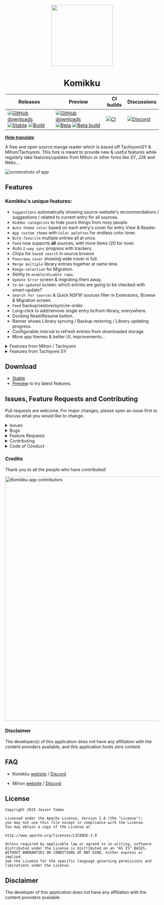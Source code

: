 <p align="center">
 <img width=200px height=200px src="./.github/readme-images/app-icon.png"/>
</p>

<h1 align="center"> Komikku </h1>

| Releases | Preview | CI builds | Discussions |
|----------|---------|-----------|-------------|
| [![GitHub downloads](https://img.shields.io/github/downloads/komikku-app/komikku/total?label=Downloads&labelColor=27303D&color=0D1117&logo=github&logoColor=FFFFFF&style=flat)](https://github.com/komikku-app/komikku/releases) [![Stable](https://img.shields.io/github/release/komikku-app/komikku.svg?maxAge=3600&label=Stable&labelColor=06599d&color=043b69)](https://github.com/komikku-app/komikku/releases/latest) [![Build](https://img.shields.io/github/actions/workflow/status/komikku-app/komikku/build_release.yml?labelColor=27303D)](https://github.com/komikku-app/komikku/actions/workflows/build_release.yml) | [![GitHub downloads](https://img.shields.io/github/downloads/komikku-app/komikku-preview/total?label=Downloads&labelColor=27303D&color=0D1117&logo=github&logoColor=FFFFFF&style=flat)](https://github.com/komikku-app/komikku-preview/releases) [![Beta](https://img.shields.io/github/v/release/komikku-app/komikku-preview.svg?maxAge=3600&label=Beta&labelColor=2c2c47&color=1c1c39)](https://github.com/komikku-app/komikku-preview/releases/latest) [![Beta build](https://img.shields.io/github/actions/workflow/status/komikku-app/komikku-preview/build_app.yml?labelColor=27303D)](https://github.com/komikku-app/komikku-preview/actions/workflows/build_app.yml) | [![CI](https://img.shields.io/github/actions/workflow/status/komikku-app/komikku/build_check.yml?labelColor=27303D)](https://github.com/komikku-app/komikku/actions/workflows/build_check.yml) | [![Discord](https://img.shields.io/discord/1242381704459452488?label=discord&labelColor=7289da&color=2c2f33&style=flat)](https://discord.gg/85jB7V5AJR) |

**[Help translate](https://crowdin.com/project/komikku/invite?h=f922abd4193e77309b084a08c74b89872112170)**

A free and open source manga reader which is based off TachiyomiSY & Mihon/Tachiyomi. This fork is meant to provide new & useful features while regularly take features/updates from Mihon or other forks like SY, J2K and Neko...

![screenshots of app](./.github/readme-images/screens.png)

## Features

### Komikku's unique features:
- `Suggestions` automatically showing source-website's recommendations / suggestions / related to current entry for all sources.
- `Hidden categories` to hide yours things from *nosy* people.
- `Auto theme color` based on each entry's cover for entry View & Reader.
- `App custom theme` with `Color palettes` for endless color lover.
- `Bulk-favorite` multiple entries all at once.
- `Feed` now supports **all** sources, with more items (20 for now).
- Auto `2-way sync` progress with trackers.
- Chips for `Saved search` in source browse
- `Panorama cover` showing wide cover in full.
- `Merge multiple` library entries together at same time.
- `Range-selection` for Migration.
- Ability to `enable/disable repo`.
- `Update Error` screen & migrating them away.
- `to-be-updated` screen: which entries are going to be checked with smart-update?
- `Search for sources` & Quick NSFW sources filter in Extensions, Browse & Migration screen.
- `Feed` backup/restore/sync/re-order.
- Long-click to add/remove single entry to/from library, everywhere.
- Docking Read/Resume button.
- Banner shows Library syncing / Backup restoring / Library updating progress.
- Configurable interval to refresh entries from downloaded storage.
- More app themes & better UI, improvements...


<details>
  <summary>Features from Mihon / Tachiyomi</summary>

#### All up-to-date features from Mihon / Tachiyomi (original), include:

* Online reading from a variety of sources
* Local reading of downloaded content
* A configurable reader with multiple viewers, reading directions and other settings.
* Tracker support: [MyAnimeList](https://myanimelist.net/), [AniList](https://anilist.co/), [Kitsu](https://kitsu.app/), [MangaUpdates](https://mangaupdates.com), [Shikimori](https://shikimori.one), [Bangumi](https://bgm.tv/)
* Categories to organize your library
* Light and dark themes
* Schedule updating your library for new chapters
* Create backups locally to read offline or to your desired cloud service
* Continue reading button in library

</details>

<details>
  <summary>Features from Tachiyomi SY</summary>

#### All features from TachiyomiSY:
* Feed tab, where you can easily view the latest entries or saved search from multiple sources at same time.
* Automatic webtoon detection, allowing the reader to switch to webtoon mode automatically when viewing one
* Manga recommendations, uses MAL and Anilist, as well as Neko Similar Manga for Mangadex manga (Thanks to Az, She11Shocked, Carlos, and Goldbattle)
* Lewd filter, hide the lewd manga in your library when you want to
* Tracking filter, filter your tracked manga so you can see them or see non-tracked manga, made by She11Shocked
* Search tracking status in library, made by She11Shocked
* Custom categories for sources, liked the pinned sources, but you can make your own versions and put any sources in them
* Manga info edit
* Manga Cover view + share and save
* Dynamic Categories, view the library in multiple ways
* Smart background for reading modes like LTR or Vertical, changes the background based on the page color
* Force disable webtoon zoom
* Hentai features enable/disable, in advanced settings
* Quick clean titles
* Source migration, migrate all your manga from one source to another
* Saving searches
* Autoscroll
* Page preload customization
* Customize image cache size
* Batch import of custom sources and featured extensions
* Advanced source settings page, searching, enable/disable all
* Click tag for local search, long click tag for global search
* Merge multiple of the same manga from different sources
* Drag and drop library sorting
* Library search engine, includes exclude, quotes as absolute, and a bunch of other ways to search
* New E-Hentai/ExHentai features, such as language settings and watched list settings
* Enhanced views for internal and integrated sources
* Enhanced usability for internal and delegated sources

Custom sources:
* E-Hentai/ExHentai

Additional features for some extensions, features include custom description, opening in app, batch add to library, and a bunch of other things based on the source:
* 8Muses (EroMuse)
* HBrowse
* Mangadex
* NHentai
* Puruin
* Tsumino

</details>

## Download
* [Stable](https://github.com/komikku-app/komikku/releases/latest)
* [Preview](https://github.com/komikku-app/komikku-preview/releases/latest) to try latest features.

## Issues, Feature Requests and Contributing

Pull requests are welcome. For major changes, please open an issue first to discuss what you would like to change.

<details><summary>Issues</summary>

1. **Before reporting a new issue, take a look at the [FAQ](https://mihon.app/docs/faq/general), the [changelog](https://github.com/komikku-app/komikku/releases) and the already opened [issues](https://github.com/komikku-app/komikku/issues).**
2. If you are unsure, ask here: [![Discord](https://img.shields.io/discord/1242381704459452488)](https://discord.gg/85jB7V5AJR)

</details>

<details><summary>Bugs</summary>

* Include version (More → About → Version)
 * If not latest, try updating, it may have already been solved
 * Preview version is equal to the number of commits as seen on the main page
* Include steps to reproduce (if not obvious from description)
* Include screenshot (if needed)
* If it could be device-dependent, try reproducing on another device (if possible)
* Don't group unrelated requests into one issue

Use the [issue forms](https://github.com/komikku-app/komikku/issues/new/choose) to submit a bug.

</details>

<details><summary>Feature Requests</summary>

* Write a detailed issue, explaining what it should do or how.
* Include screenshot (if needed).
</details>

<details><summary>Contributing</summary>

See [CONTRIBUTING.md](./CONTRIBUTING.md).
</details>

<details><summary>Code of Conduct</summary>

See [CODE_OF_CONDUCT.md](./CODE_OF_CONDUCT.md).
</details>

### Credits

Thank you to all the people who have contributed!

<a href="https://github.com/komikku-app/komikku/graphs/contributors">
    <img src="https://contrib.rocks/image?repo=komikku-app/komikku" alt="Komikku app contributors" title="Komikku app contributors" width="800"/>
</a>

### Disclaimer

The developer(s) of this application does not have any affiliation with the content providers available, and this application hosts zero content.

## FAQ

* Komikku [website](https://komikku-app.github.io/) / [Discord](https://discord.gg/85jB7V5AJR)

* Mihon [website](https://mihon.app/) / [Discord](https://discord.gg/mihon)

## License

    Copyright 2015 Javier Tomás

    Licensed under the Apache License, Version 2.0 (the "License");
    you may not use this file except in compliance with the License.
    You may obtain a copy of the License at

    http://www.apache.org/licenses/LICENSE-2.0

    Unless required by applicable law or agreed to in writing, software
    distributed under the License is distributed on an "AS IS" BASIS,
    WITHOUT WARRANTIES OR CONDITIONS OF ANY KIND, either express or implied.
    See the License for the specific language governing permissions and
    limitations under the License.

## Disclaimer

The developer of this application does not have any affiliation with the content providers available.
